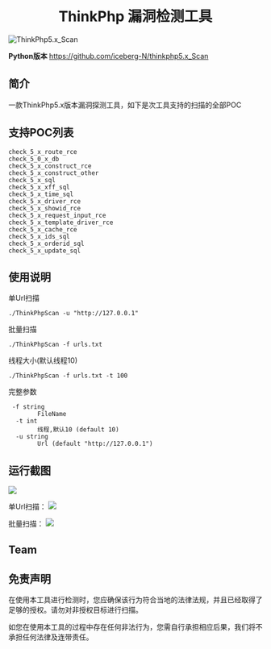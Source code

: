 <h1 align="center">ThinkPhp 漏洞检测工具</h1>

![ThinkPhp5.x_Scan](https://socialify.git.ci/MrHatSec/ThinkPhp5.x_Scan/image?description=1&descriptionEditable=ThinkPHP5.x%E6%BC%8F%E6%B4%9E%E6%A3%80%E6%B5%8B%E5%B7%A5%E5%85%B7&forks=1&issues=1&language=1&logo=https%3A%2F%2Favatars.githubusercontent.com%2Fu%2F71647931%3Fs%3D400%26u%3Dbe1149fab0afc57689a76319f603e23faa58b324%26v%3D4&name=1&owner=1&pattern=Floating%20Cogs&stargazers=1&theme=Dark)


**Python版本** https://github.com/iceberg-N/thinkphp5.x_Scan

## 简介

一款ThinkPhp5.x版本漏洞探测工具，如下是次工具支持的扫描的全部POC

## 支持POC列表

```
check_5_x_route_rce
check_5_0_x_db
check_5_x_construct_rce 
check_5_x_construct_other
check_5_x_sql
check_5_x_xff_sql 
check_5_x_time_sql  
check_5_x_driver_rce  
check_5_x_showid_rce
check_5_x_request_input_rce 
check_5_x_template_driver_rce  
check_5_x_cache_rce  
check_5_x_ids_sql
check_5_x_orderid_sql  
check_5_x_update_sql
```
## 使用说明

单Url扫描

```
./ThinkPhpScan -u "http://127.0.0.1"
```

批量扫描
```
./ThinkPhpScan -f urls.txt
```

线程大小(默认线程10)
```
./ThinkPhpScan -f urls.txt -t 100
```

完整参数
```
 -f string
        FileName
  -t int
        线程,默认10 (default 10)
  -u string
        Url (default "http://127.0.0.1")
```

## 运行截图

![](assets/16675539000970.jpg)

单Url扫描：
![](assets/16675543342666.jpg)

批量扫描：
![](assets/16675546805419.jpg)

## Team


## 免责声明

在使用本工具进行检测时，您应确保该行为符合当地的法律法规，并且已经取得了足够的授权。请勿对非授权目标进行扫描。

如您在使用本工具的过程中存在任何非法行为，您需自行承担相应后果，我们将不承担任何法律及连带责任。

